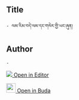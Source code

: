 ## Title
	- ལམ་རིམ་བདེ་ལམ་དང་གསེར་གྱི་ཡང་ཞུན།

## Author
	- 



[<img src="https://img.icons8.com/color/25/000000/edit-property.png"> Open in Editor](http://editor.openpecha.org/P004170)

[<img width="25" src="https://library.bdrc.io/icons/BUDA-small.svg"> Open in Buda](https://library.bdrc.io/show/bdr:IE0OPP004170)
